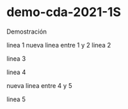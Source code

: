 # demo-cda-2021-1S
Demostración

linea 1 
nueva linea entre 1 y 2
linea 2

linea 3

linea 4

nueva linea entre 4 y 5

linea 5


